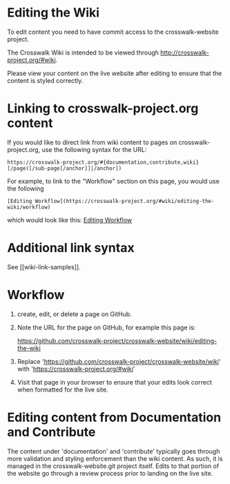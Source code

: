 # Editing the Wiki
To edit content you need to have commit access to the crosswalk-website project.

The Crosswalk Wiki is intended to be viewed through 
http://crosswalk-project.org/#wiki. 

Please view your content on the live website after editing to ensure that the content is styled correctly.

# Linking to crosswalk-project.org content
If you would like to direct link from wiki content to pages on crosswalk-project.org, use the following syntax for the URL:

```
https://crosswalk-project.org/#{documentation,contribute,wiki}[/page([/sub-page[/anchor]]|/anchor])
```

For example, to link to the "Workflow" section on this page, you would use the following

```
[Editing Workflow](https://crosswalk-project.org/#wiki/editing-the-wiki/workflow)
```
which would look like this: [Editing Workflow](https://crosswalk-project.org/#wiki/editing-the-wiki/workflow)

# Additional link syntax
See [[wiki-link-samples]].

# Workflow
1. create, edit, or delete a page on GitHub.
2. Note the URL for the page on GitHub, for example this page is:

   https://github.com/crosswalk-project/crosswalk-website/wiki/editing-the-wiki
3. Replace 'https://github.com/crosswalk-project/crosswalk-website/wiki' with 'https://crosswalk-project.org/#wiki'
4. Visit that page in your browser to ensure that your edits look correct when formatted for the live site.

# Editing content from Documentation and Contribute
The content under 'documentation' and 'contribute' typically goes through more validation and styling enforcement than the wiki content. As such, it is managed in the crosswalk-website.git project itself. Edits to that portion of the website go through a review process prior to landing on the live site.
